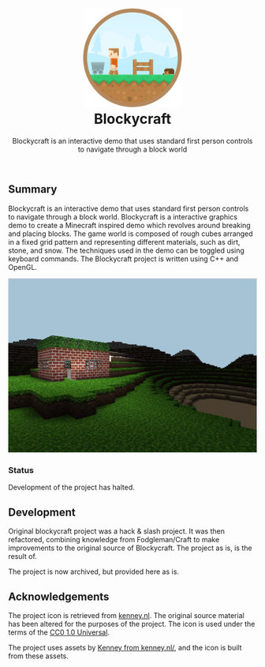 <h1 align="center">
  <a href="https://github.com/jrbeverly/Blockycraft" title="Blockycraft">
    <img alt="Blockycraft" src="./logo.png" width="200px" height="200px" />
  </a>
  <br />
  Blockycraft
</h1>

<p align="center">
  Blockycraft is an interactive demo that uses standard first person controls to navigate through a block world
</p>

<br />

## Summary

Blockycraft is an interactive demo that uses standard first person controls to navigate through a block world. Blockycraft is a interactive graphics demo to create a Minecraft inspired demo which revolves around breaking and placing blocks. The game world is composed of rough cubes arranged in a fixed grid pattern and representing different materials, such as dirt, stone, and snow.  The techniques used in the demo can be toggled using keyboard commands.  The Blockycraft project is written using C++ and OpenGL.

![blockycraft world](./docs/screenshots/world.png "Blockycraft")

### Status

Development of the project has halted.

## Development

Original blockycraft project was a hack & slash project. It was then refactored, combining knowledge from Fodgleman/Craft to make improvements to the original source of Blockycraft. The project as is, is the result of.

The project is now archived, but provided here as is.

## Acknowledgements

The project icon is retrieved from [kenney.nl](docs/icon/icon.json). The original source material has been altered for the purposes of the project. The icon is used under the terms of the [CC0 1.0 Universal](https://creativecommons.org/publicdomain/zero/1.0/).

The project uses assets by [Kenney from kenney.nl/](http://kenney.nl/assets/voxel-pack), and the icon is built from these assets.
